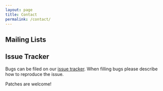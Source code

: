 ```yaml
---
layout: page
title: Contact
permalink: /contact/
---
```


Mailing Lists
-------------


Issue Tracker
-------------

Bugs can be filed on our [issue tracker](https://github.com/fullmonte-for-PDT/fullmonte-source-code/issues). When filling bugs please describe how to reproduce the issue.

Patches are welcome!

